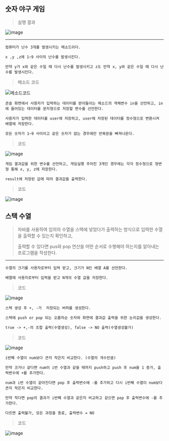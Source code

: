 ## 숫자 야구 게임

> 실행 결과

![image](https://github.com/ijijijijiji/JAVA/assets/129851513/01435a61-3798-4627-b702-0a5dd4889359)

---

    컴퓨터가 난수 3개를 발생시키는 메소드이다. 

    x ,y ,z에 1~9 사이의 난수를 발생시킨다.

    만약 y가 x와 같은 수일 때 다시 난수를 발생시키고 z도 만약 x, y와 같은 수일 때 다시 난수를 발생시킨다.

> 메소드 코드


![메소드코드](https://github.com/ijijijijiji/JAVA/assets/129851513/aa510022-869f-4063-ad59-d03c6f6d4ce7)

    콘솔 화면에서 사용자가 입력하는 데이터를 받아들이는 메소드의 객체변수 in을 선언하고, in에 들어있는 데이터를 문자형으로 저장할 변수를 선언한다.

    사용자가 입력한 데이터를 user에 저장하고, user에 저장된 데이터를 정수형으로 변환시켜 배열에 저장한다.

    모든 숫자가 1~9 사이이고 같은 숫자가 없는 경우에만 반복문을 빠져나온다.

> 코드

![image](https://github.com/ijijijijiji/JAVA/assets/129851513/9ac75f07-45a5-4a17-bd39-d71a14700b64)

    게임 결과값을 위한 변수를 선언하고, 게임실행 주어진 3개인 경우에는 각각 정수형으로 형변형 통해 x, y, z에 저장한다.

    result에 저장된 값에 따라 결과값을 출력한다.

> 코드

![image](https://github.com/ijijijijiji/JAVA/assets/129851513/738aec0a-828e-468d-b352-969b22e73868)

## 스택 수열

> 자바를 사용하여 임의의 수열을 스택에 넣었다가 출력하는 방식으로 입력한 수열을 출력할 수 있는지 확인하고, 
>
> 출력할 수 있다면 pus와 pop 연산을 어떤 순서로 수행해야 하는지를 알아내는 프로그램을 작성한다.

---

    수열의 크기를 사용자로부터 입력 받고, 크기가 N인 배열 A를 선언한다.

    배열에 사용자로부터 입력을 받고 N개의 수열 값을 저장한다.

> 코드

![image](https://github.com/ijijijijiji/JAVA/assets/129851513/c4219e3f-6baa-4db0-8911-40b45c3be0cc)

    스택 생성 후 +, -가  저장되는 버퍼를 생성한다.

    스택에 push or pop 되는 오름차순 숫자와 화면에 결과값 출력을 위한 논리값을 생성한다.

    true -> +,-의 조합 출력(수열생성), false -> NO 출력(수열생성불가)

> 코드

![image](https://github.com/ijijijijiji/JAVA/assets/129851513/1d6c0878-2100-4a65-8755-0acd89d1533f)

    i번째 수열이 num보다 큰지 작은지 비교한다. (수열의 개수만큼)

    만약 크거나 같다면 num이 i번 수열과 같을 때까지 push하고 push 후 num을 1 증가, 출력변수에 +를 추가한다.

    num과 i번 수열이 같아진다면 pop 후 출력변수에 -를 추가하고 다시 i번째 수열이 num보다 큰지 작은지 비교한다.

    만약 작다면 pop의 결과가 i번째 수열과 같은지 비교하고 같으면 pop 후 출력변수에 -를 추가한다.

    다르면 출력불가, 모든 과정을 종료, 출력변수 = NO

> 코드

![image](https://github.com/ijijijijiji/JAVA/assets/129851513/e6685c81-b67e-4dc4-afeb-4ea73623be19)
